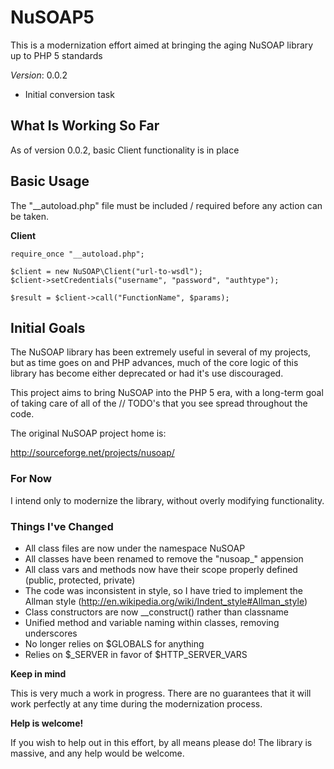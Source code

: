 NuSOAP5
=======

This is a modernization effort aimed at bringing the aging NuSOAP library up to PHP 5 standards

*Version*: 0.0.2

 - Initial conversion task

What Is Working So Far
----------------------

As of version 0.0.2, basic Client functionality is in place

Basic Usage
-----------

The "__autoload.php" file must be included / required before any action can be taken.

**Client**

    require_once "__autoload.php";
    
    $client = new NuSOAP\Client("url-to-wsdl");
    $client->setCredentials("username", "password", "authtype");

    $result = $client->call("FunctionName", $params);


Initial Goals
--------------

The NuSOAP library has been extremely useful in several of my projects, but as time goes on and PHP advances, much of the core logic of this library has become either deprecated or had it's use discouraged.

This project aims to bring NuSOAP into the PHP 5 era, with a long-term goal of taking care of all of the
// TODO's that you see spread throughout the code.

The original NuSOAP project home is:

http://sourceforge.net/projects/nusoap/

### For Now ###

I intend only to modernize the library, without overly modifying functionality.

### Things I've Changed ###

 - All class files are now under the namespace NuSOAP
 - All classes have been renamed to remove the "nusoap_" appension
 - All class vars and methods now have their scope properly defined (public, protected, private)
 - The code was inconsistent in style, so I have tried to implement the Allman style (http://en.wikipedia.org/wiki/Indent_style#Allman_style)
 - Class constructors are now __construct() rather than classname
 - Unified method and variable naming within classes, removing underscores
 - No longer relies on $GLOBALS for anything
 - Relies on $_SERVER in favor of $HTTP_SERVER_VARS


**Keep in mind**

This is very much a work in progress.  There are no guarantees that it will work perfectly at any time during the 
modernization process.

**Help is welcome!**

If you wish to help out in this effort, by all means please do!  The library is massive, and any help would be welcome.
